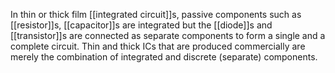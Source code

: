 In thin or thick film [[integrated circuit]]s, passive components such as [[resistor]]s, [[capacitor]]s are integrated but the [[diode]]s and [[transistor]]s are connected as separate components to form a single and a complete circuit. Thin and thick ICs that are produced commercially are merely the combination of integrated and discrete (separate) components.